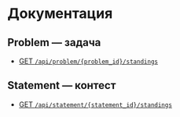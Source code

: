 # Документация

## Problem &mdash; задача
* [GET `/api/problem/{problem_id}/standings`](problem/standings.md)


## Statement &mdash; контест
* [GET `/api/statement/{statement_id}/standings`](statement/standings.md)

